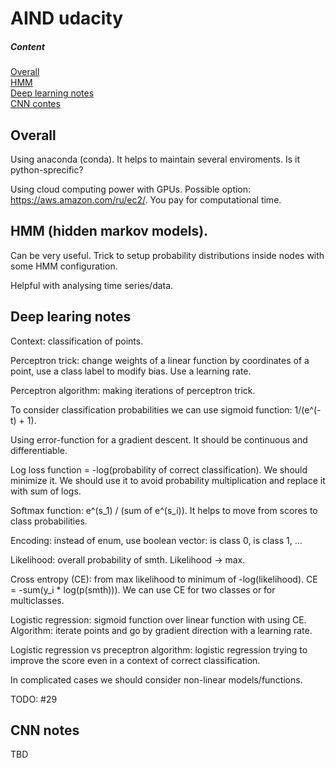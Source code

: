 # AIND udacity

##### Content    
[Overall](#overall)  
[HMM](#HMM)  
[Deep learning notes](#DL)  
[CNN contes](#CNN)  

<a name="overall"/>

## Overall

Using anaconda (conda). It helps to maintain several enviroments. Is it python-sprecific?

Using cloud computing power with GPUs. Possible option: https://aws.amazon.com/ru/ec2/. You pay for computational time.

<a name="HMM"/>

## HMM (hidden markov models).

Can be very useful. Trick to setup probability distributions inside nodes with some HMM configuration.

Helpful with analysing time series/data.

<a name="DL"/>

## Deep learing notes

Context: classification of points.

Perceptron trick: change weights of a linear function by coordinates of a point, use a class label to modify bias. Use a learning rate.

Perceptron algorithm: making iterations of perceptron trick.

To consider classification probabilities we can use sigmoid function: 1/(e^(-t) + 1).

Using error-function for a gradient descent. It should be continuous and differentiable.

Log loss function = -log(probability of correct classification). We should minimize it. We should use it to avoid probability multiplication and replace it with sum of logs.

Softmax function: e^(s_1) / (sum of e^(s_i)). It helps to move from scores to class probabilities.

Encoding: instead of enum, use boolean vector: is class 0, is class 1, ...

Likelihood: overall probability of smth. Likelihood -> max.

Cross entropy (CE): from max likelihood to minimum of -log(likelihood). CE = -sum(y_i * log(p(smth))). We can use CE for two classes or for multiclasses.

Logistic regression: sigmoid function over linear function with using CE. Algorithm: iterate points and go by gradient direction with a learning rate. 

Logistic regression vs preceptron algorithm: logistic regression trying to improve the score even in a context of correct classification.

In complicated cases we should consider non-linear models/functions.

TODO: #29

<a name="CNN"/>

## CNN notes

TBD
